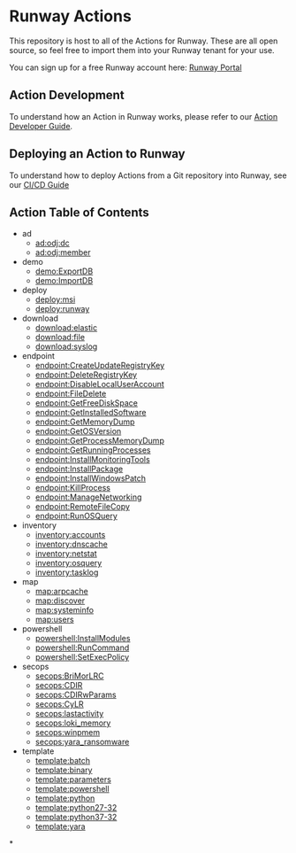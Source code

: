# Runway Actions

This repository is host to all of the Actions for Runway. These are all open source, so feel free to import them into your Runway tenant for your use.

You can sign up for a free Runway account here: [Runway Portal](https://portal.runway.host/)

## Action Development

To understand how an Action in Runway works, please refer to our [Action Developer Guide](https://docs.runway.host/runway-documentation/action-developer-guides/overview).

## Deploying an Action to Runway

To understand how to deploy Actions from a Git repository into Runway, see our [CI/CD Guide](https://docs.runway.host/runway-documentation/action-developer-guides/cicd)

## Action Table of Contents
<!-- region Generated -->
- ad
  - [ad:odj:dc](ad/odj/dc)
  - [ad:odj:member](ad/odj/member)
- demo
  - [demo:ExportDB](demo/ExportDB)
  - [demo:ImportDB](demo/ImportDB)
- deploy
  - [deploy:msi](deploy/msi)
  - [deploy:runway](deploy/runway)
- download
  - [download:elastic](download/elastic)
  - [download:file](download/file)
  - [download:syslog](download/syslog)
- endpoint
  - [endpoint:CreateUpdateRegistryKey](endpoint/CreateUpdateRegistryKey)
  - [endpoint:DeleteRegistryKey](endpoint/DeleteRegistryKey)
  - [endpoint:DisableLocalUserAccount](endpoint/DisableLocalUserAccount)
  - [endpoint:FileDelete](endpoint/FileDelete)
  - [endpoint:GetFreeDiskSpace](endpoint/GetFreeDiskSpace)
  - [endpoint:GetInstalledSoftware](endpoint/GetInstalledSoftware)
  - [endpoint:GetMemoryDump](endpoint/GetMemoryDump)
  - [endpoint:GetOSVersion](endpoint/GetOSVersion)
  - [endpoint:GetProcessMemoryDump](endpoint/GetProcessMemoryDump)
  - [endpoint:GetRunningProcesses](endpoint/GetRunningProcesses)
  - [endpoint:InstallMonitoringTools](endpoint/InstallMonitoringTools)
  - [endpoint:InstallPackage](endpoint/InstallPackage)
  - [endpoint:InstallWindowsPatch](endpoint/InstallWindowsPatch)
  - [endpoint:KillProcess](endpoint/KillProcess)
  - [endpoint:ManageNetworking](endpoint/ManageNetworking)
  - [endpoint:RemoteFileCopy](endpoint/RemoteFileCopy)
  - [endpoint:RunOSQuery](endpoint/RunOSQuery)
- inventory
  - [inventory:accounts](inventory/accounts)
  - [inventory:dnscache](inventory/dnscache)
  - [inventory:netstat](inventory/netstat)
  - [inventory:osquery](inventory/osquery)
  - [inventory:tasklog](inventory/tasklog)
- map
  - [map:arpcache](map/arpcache)
  - [map:discover](map/discover)
  - [map:systeminfo](map/systeminfo)
  - [map:users](map/users)
- powershell
  - [powershell:InstallModules](powershell/InstallModules)
  - [powershell:RunCommand](powershell/RunCommand)
  - [powershell:SetExecPolicy](powershell/SetExecPolicy)
- secops
  - [secops:BriMorLRC](secops/BriMorLRC)
  - [secops:CDIR](secops/CDIR)
  - [secops:CDIRwParams](secops/CDIRwParams)
  - [secops:CyLR](secops/CyLR)
  - [secops:lastactivity](secops/lastactivity)
  - [secops:loki_memory](secops/loki_memory)
  - [secops:winpmem](secops/winpmem)
  - [secops:yara_ransomware](secops/yara_ransomware)
- template
  - [template:batch](template/batch)
  - [template:binary](template/binary)
  - [template:parameters](template/parameters)
  - [template:powershell](template/powershell)
  - [template:python](template/python)
  - [template:python27-32](template/python27-32)
  - [template:python37-32](template/python37-32)
  - [template:yara](template/yara)
<!-- endregion -->*
